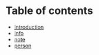 # Table of contents

* [Introduction](README.md)
* [Info](INFO.md)
* [note](NOTE.md)
* [person](person.md)
